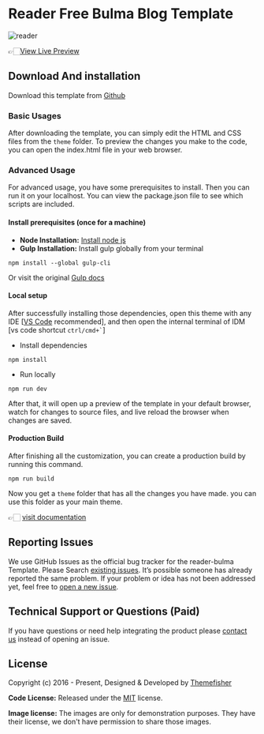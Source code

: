 # Reader Free Bulma Blog Template

![reader](https://demo.themefisher.com/thumbnails/reader.png)

👉🏻[View Live Preview](https://demo.themefisher.com/reader-bulma/)

<!-- download -->
## Download And installation

Download this template from [Github](https://github.com/themefisher/reader-bulma/archive/main.zip)

<!-- installation -->
### Basic Usages

After downloading the template, you can simply edit the HTML and CSS files from the `theme` folder. To preview the changes you make to the code, you can open the index.html file in your web browser.

### Advanced Usage

For advanced usage, you have some prerequisites to install. Then you can run it on your localhost. You can view the package.json file to see which scripts are included.

#### Install prerequisites (once for a machine)

* **Node Installation:** [Install node js](https://nodejs.org/en/download/)
* **Gulp Installation:** Install gulp globally from your terminal

```
npm install --global gulp-cli
```

Or visit the original [Gulp docs](https://gulpjs.com/docs/en/getting-started/quick-start)

#### Local setup

After successfully installing those dependencies, open this theme with any IDE [[VS Code](https://code.visualstudio.com/) recommended], and then open the internal terminal of IDM [vs code shortcut <code>ctrl/cmd+\`</code>]

* Install dependencies

```
npm install
```

* Run locally

```
npm run dev
```

After that, it will open up a preview of the template in your default browser, watch for changes to source files, and live reload the browser when changes are saved.

#### Production Build

After finishing all the customization, you can create a production build by running this command.

```
npm run build
```

Now you get a `theme` folder that has all the changes you have made. you can use this folder as your main theme.

👉🏻 [visit documentation](https://docs.themefisher.com/reader-bulma/)

<!-- reporting issue -->
## Reporting Issues

We use GitHub Issues as the official bug tracker for the reader-bulma Template. Please Search [existing issues](https://github.com/themefisher/reader-bulma/issues). It’s possible someone has already reported the same problem.
If your problem or idea has not been addressed yet, feel free to [open a new issue](https://github.com/themefisher/reader-bulma/issues).

<!-- support -->
## Technical Support or Questions (Paid)

If you have questions or need help integrating the product please [contact us](mailto:mehedi@themefisher.com) instead of opening an issue.

<!-- licence -->
## License

Copyright (c) 2016 - Present, Designed & Developed by [Themefisher](https://themefisher.com)

**Code License:** Released under the [MIT](https://github.com/themefisher/reader-bulma/blob/main/LICENSE) license.

**Image license:** The images are only for demonstration purposes. They have their license, we don't have permission to share those images.
